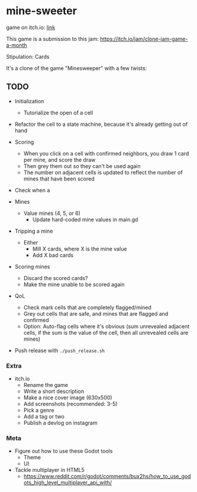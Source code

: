 # mine-sweeter

game on itch.io: [link](https://thewarlock.itch.io/mine-sweeter)

This game is a submission to this jam: https://itch.io/jam/clone-jam-game-a-month

Stipulation: Cards

It's a clone of the game "Minesweeper" with a few twists:



## TODO

- Initialization
  - Tutorialize the open of a cell

- Refactor the cell to a state machine, because it's already getting out of hand

- Scoring
  - When you click on a cell with confirmed neighbors, you draw 1 card per mine, and score the draw
  - Then grey them out so they can't be used again
  - The number on adjacent cells is updated to reflect the number of mines that have been scored


- Check when a 

- Mines
  - Value mines (4, 5, or 6)
    - Update hard-coded mine values in main.gd

- Tripping a mine
  - Either
    - Mill X cards, where X is the mine value
    - Add X bad cards

- Scoring mines
  - Discard the scored cards?
  - Make the mine unable to be scored again

- QoL
  - Check mark cells that are completely flagged/mined
  - Grey out cells that are safe, and mines that are flagged and confirmed
  - Option: Auto-flag cells where it's obvious (sum unrevealed adjacent cells, if the sum is the value of the cell, then all unrevealed cells are mines)

- Push release with `./push_release.sh`

### Extra

- itch.io
  - Rename the game
  - Write a short description
  - Make a nice cover image (630x500)
  - Add screenshots (recommended: 3-5)
  - Pick a genre
  - Add a tag or two
  - Publish a devlog on instagram

### Meta

- Figure out how to use these Godot tools
  - Theme
  - UI
- Tackle multiplayer in HTML5
  - https://www.reddit.com/r/godot/comments/bux2hs/how_to_use_godots_high_level_multiplayer_api_with/
